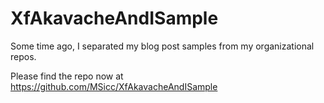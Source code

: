# XfAkavacheAndISample

Some time ago, I separated my blog post samples from my organizational repos.

Please find the repo now at https://github.com/MSicc/XfAkavacheAndISample
